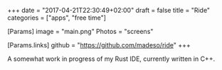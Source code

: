 +++
date = "2017-04-21T22:30:49+02:00"
draft = false
title = "Ride"
categories = ["apps", "free time"]

[Params]
image = "main.png"
Photos = "screens"

[Params.links]
github = "https://github.com/madeso/ride"
+++

A somewhat work in progress of my Rust IDE, currently written in C++.

